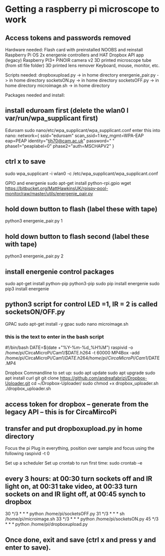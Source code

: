 # Getting a raspberry pi microscope to work
## Access tokens and passwords removed

Hardware needed:
Flash card with preinstalled NOOBS and reinstall Raspberry Pi OS
2x energenie controllers and HAT
Dropbox API app (legacy)
Raspberry PI3+
PiNOIR camera v2
3D printed microscope tube (from stl file folder)
3D printed lens remover
Keyboard, mouse, monitor, etc.


Scripts needed:
dropboxupload.py -> in home directory
energenie_pair.py -> in home directory
socketsON.py -> in home directory
socketsOFF.py -> in home directory
microimage.sh -> in home directory

Packages needed and install:
## install eduroam first (delete the wlan0 I var/run/wpa_supplicant first)
Eduroam
sudo nano/etc/wpa_supplicant/wpa_supplicant.conf
enter this into nano:
network={
ssid="eduroam"
scan_ssid=1
key_mgmt=WPA-EAP
eap=PEAP
identity="tjh70@cam.ac.uk"
password=" " phase1="peaplabel=0"
phase2="auth=MSCHAPV2"
}
## ctrl x to save
sudo wpa_supplicant -i wlan0 -c /etc/wpa_supplicant/wpa_supplicant.conf

GPIO and energenie
sudo apt-get install python-rpi.gpio
wget https://bitbucket.org/MattHawkinsUK/rpispy-pool-monitor/raw/master/utils/energenie_pair.py

## hold down button to flash (label these with tape)
python3 energenie_pair.py 1
## hold down button to flash second (label these with tape)
python3 energenie_pair.py 2

## install energenie control packages
sudo apt-get install python-pip python3-pip
sudo pip install energenie
sudo pip3 install energenie

## python3 script for control LED =1, IR = 2 is called socketsON/OFF.py

GPAC
sudo apt-get install -y gpac
sudo nano microimage.sh
### this is the text to enter in the bash script
#!/bin/bash
DATE=$(date +"%Y-%m-%d_%H%M")
raspivid -o /home/pi/CircaMicroPi/Cam1/$DATE.h264 -t 60000
MP4Box -add /home/pi/CircaMicroPi/Cam1/$DATE.h264 /home/pi/CircaMicroPi/Cam1/$DATE.MP4

Dropbox Commandline to set up:
sudo apt update
sudo apt upgrade
sudo apt install curl git
git clone https://github.com/andreafabrizi/Dropbox-Uploader.git
cd ~/Dropbox-Uploader/
sudo chmod +x dropbox_uploader.sh
./dropbox_uploader.sh
## access token for dropbox – generate from the legacy API – this is for CircaMircoPi

## transfer and put dropboxupload.py in home directory

Focus the pi
Plug in everything, position over sample and focus using the following
raspivid -t 0

Set up a scheduler
Set up crontab to run first time:
sudo crontab –e

## every 3 hours: at 00:30 turn sockets off and IR light on, at 00:31 take video, at 00:33 turn sockets on and IR light off, at 00:45 synch to dropbox 

30 */3 * * * python /home/pi/socketsOFF.py
31 */3 * * * sh /home/pi/microimage.sh
33 */3 * * * python /home/pi/socketsON.py
45 */3 * * * python /home/pi/dropboxupload.py

## Once done, exit and save (ctrl x and press y and enter to save).
